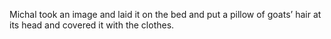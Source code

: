Michal took an image and laid it on the bed and put a pillow of goats’ hair at its head and covered it with the clothes.
